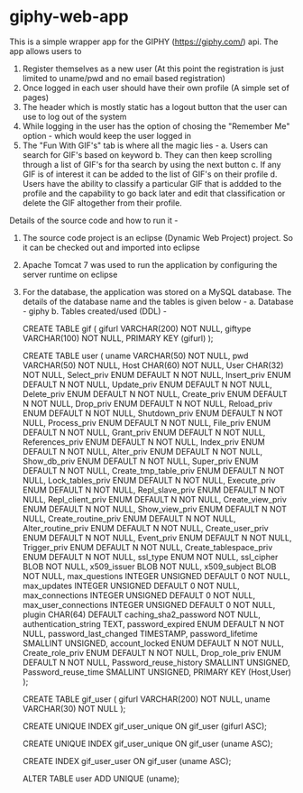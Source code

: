 # giphy-web-app

This is a simple wrapper app for the GIPHY (https://giphy.com/) api. The app allows users to 
1. Register themselves as a new user (At this point the registration is just limited to uname/pwd and no email based registration)
2. Once logged in each user should have their own profile (A simple set of pages)
3. The header which is mostly static has a logout button that the user can use to log out of the system
4. While logging in the user has the option of chosing the "Remember Me" option - which would keep the user logged in
5. The "Fun With GIF's" tab is where all the magic lies - 
   a. Users can search for GIF's based on keyword
   b. They can then keep scrolling through a list of GIF's for tha search by using the next button
   c. If any GIF is of interest it can be added to the list of GIF's on their profile
   d. Users have the ability to classify a particular GIF that is addded to the profile and the capability to go back later and edit that classification or delete the GIF altogether from their profile.
   
Details of the source code and how to run it - 
1. The source code project is an eclipse (Dynamic Web Project) project. So it can be checked out and imported into eclipse
2. Apache Tomcat 7 was used to run the application by configuring the server runtime on eclipse
3. For the database, the application was stored on a MySQL database. The details of the database name and the tables is given below -
   a. Database - giphy
   b. Tables created/used (DDL) - 
   
      CREATE TABLE gif (
	    gifurl VARCHAR(200) NOT NULL,
	    giftype VARCHAR(100) NOT NULL,
	    PRIMARY KEY (gifurl)
      );

      CREATE TABLE user (
	    uname VARCHAR(50) NOT NULL,
	    pwd VARCHAR(50) NOT NULL,
	    Host CHAR(60) NOT NULL,
	    User CHAR(32) NOT NULL,
	    Select_priv ENUM DEFAULT N NOT NULL,
	    Insert_priv ENUM DEFAULT N NOT NULL,
	    Update_priv ENUM DEFAULT N NOT NULL,
	    Delete_priv ENUM DEFAULT N NOT NULL,
	    Create_priv ENUM DEFAULT N NOT NULL,
	    Drop_priv ENUM DEFAULT N NOT NULL,
	    Reload_priv ENUM DEFAULT N NOT NULL,
	    Shutdown_priv ENUM DEFAULT N NOT NULL,
	    Process_priv ENUM DEFAULT N NOT NULL,
	    File_priv ENUM DEFAULT N NOT NULL,
	    Grant_priv ENUM DEFAULT N NOT NULL,
	    References_priv ENUM DEFAULT N NOT NULL,
	    Index_priv ENUM DEFAULT N NOT NULL,
	    Alter_priv ENUM DEFAULT N NOT NULL,
	    Show_db_priv ENUM DEFAULT N NOT NULL,
	    Super_priv ENUM DEFAULT N NOT NULL,
	    Create_tmp_table_priv ENUM DEFAULT N NOT NULL,
	    Lock_tables_priv ENUM DEFAULT N NOT NULL,
	    Execute_priv ENUM DEFAULT N NOT NULL,
	    Repl_slave_priv ENUM DEFAULT N NOT NULL,
	    Repl_client_priv ENUM DEFAULT N NOT NULL,
	    Create_view_priv ENUM DEFAULT N NOT NULL,
	    Show_view_priv ENUM DEFAULT N NOT NULL,
	    Create_routine_priv ENUM DEFAULT N NOT NULL,
	    Alter_routine_priv ENUM DEFAULT N NOT NULL,
	    Create_user_priv ENUM DEFAULT N NOT NULL,
	    Event_priv ENUM DEFAULT N NOT NULL,
	    Trigger_priv ENUM DEFAULT N NOT NULL,
	    Create_tablespace_priv ENUM DEFAULT N NOT NULL,
	    ssl_type ENUM NOT NULL,
	    ssl_cipher BLOB NOT NULL,
	    x509_issuer BLOB NOT NULL,
	    x509_subject BLOB NOT NULL,
	    max_questions INTEGER UNSIGNED DEFAULT 0 NOT NULL,
	    max_updates INTEGER UNSIGNED DEFAULT 0 NOT NULL,
	    max_connections INTEGER UNSIGNED DEFAULT 0 NOT NULL,
	    max_user_connections INTEGER UNSIGNED DEFAULT 0 NOT NULL,
	    plugin CHAR(64) DEFAULT caching_sha2_password NOT NULL,
	    authentication_string TEXT,
	    password_expired ENUM DEFAULT N NOT NULL,
	    password_last_changed TIMESTAMP,
	    password_lifetime SMALLINT UNSIGNED,
	    account_locked ENUM DEFAULT N NOT NULL,
	    Create_role_priv ENUM DEFAULT N NOT NULL,
	    Drop_role_priv ENUM DEFAULT N NOT NULL,
	    Password_reuse_history SMALLINT UNSIGNED,
	    Password_reuse_time SMALLINT UNSIGNED,
	    PRIMARY KEY (Host,User)
    );

    CREATE TABLE gif_user (
	  gifurl VARCHAR(200) NOT NULL,
	  uname VARCHAR(30) NOT NULL
    );

    CREATE UNIQUE INDEX gif_user_unique ON gif_user (gifurl ASC);

    CREATE UNIQUE INDEX gif_user_unique ON gif_user (uname ASC);

    CREATE INDEX gif_user_user ON gif_user (uname ASC);

    ALTER TABLE user ADD UNIQUE (uname);
